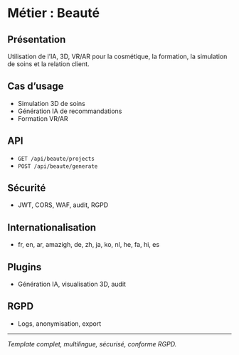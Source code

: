 # Métier : Beauté

## Présentation
Utilisation de l’IA, 3D, VR/AR pour la cosmétique, la formation, la simulation de soins et la relation client.

## Cas d’usage
- Simulation 3D de soins
- Génération IA de recommandations
- Formation VR/AR

## API
- `GET /api/beaute/projects`
- `POST /api/beaute/generate`

## Sécurité
- JWT, CORS, WAF, audit, RGPD

## Internationalisation
- fr, en, ar, amazigh, de, zh, ja, ko, nl, he, fa, hi, es

## Plugins
- Génération IA, visualisation 3D, audit

## RGPD
- Logs, anonymisation, export

---
*Template complet, multilingue, sécurisé, conforme RGPD.*
